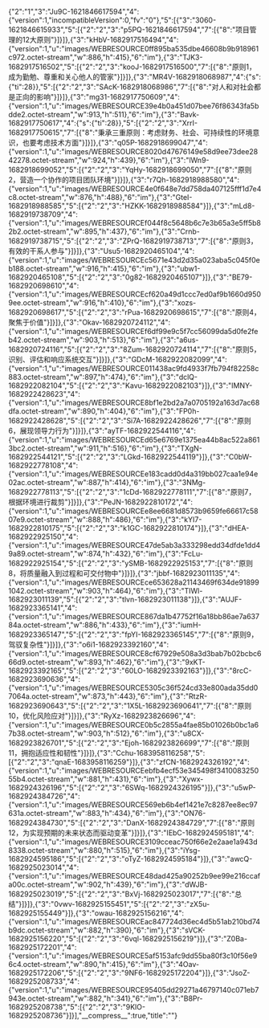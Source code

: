 {"2":"1","3":"Ju9C-1621846617594","4":{"version":1,"incompatibleVersion":0,"fv":"0"},"5":[{"3":"3060-1621846615933","5":[{"2":"2","3":"p5PQ-1621846617594","7":[{"8":"项目管理的12大原则"}]}]},{"3":"kHbV-1682917516494","4":{"version":1,"u":"images/WEBRESOURCE0ff895ba535dbe46608b9b918961c972.octet-stream","w":886,"h":415},"6":"im"},{"3":"TJK3-1682917516502","5":[{"2":"2","3":"kooJ-1682917516500","7":[{"8":"原则1，成为勤勉、尊重和关心他人的管家"}]}]},{"3":"MR4V-1682918068987","4":{"s":{"ti":28}},"5":[{"2":"2","3":"SAcK-1682918068986","7":[{"8":"对人和对社会都是正向的影响"}]}]},{"3":"mg31-1682917750609","4":{"version":1,"u":"images/WEBRESOURCE39e4b0a451d07bee76f86343fa5bdde2.octet-stream","w":913,"h":511},"6":"im"},{"3":"Bavk-1682917750617","4":{"s":{"ti":28}},"5":[{"2":"2","3":"XrrI-1682917750615","7":[{"8":"秉承三重原则：考虑财务、社会、可持续性的环境意识，也要考虑技术方面"}]}]},{"3":"q05P-1682918699047","4":{"version":1,"u":"images/WEBRESOURCE8020d47676149e58d9ee73dee2842278.octet-stream","w":924,"h":439},"6":"im"},{"3":"lWn9-1682918699052","5":[{"2":"2","3":"YqHy-1682918699050","7":[{"8":"原则2，营造一个协作的项目团队环境"}]}]},{"3":"r7Qh-1682918988580","4":{"version":1,"u":"images/WEBRESOURCE4e0f648e7dd758da407125fff1d7e4c8.octet-stream","w":876,"h":488},"6":"im"},{"3":"GteI-1682918988585","5":[{"2":"2","3":"HZKK-1682918988584"}]},{"3":"mLd8-1682919738709","4":{"version":1,"u":"images/WEBRESOURCEf044f8c5648b6c7e3b65a3e5ff5b82b2.octet-stream","w":895,"h":437},"6":"im"},{"3":"Crnb-1682919738715","5":[{"2":"2","3":"ZPrQ-1682919738713","7":[{"8":"原则3，有效的干系人参与"}]}]},{"3":"Usu5-1682920465104","4":{"version":1,"u":"images/WEBRESOURCEc5671e43d2d35a023aba5c045f0eb188.octet-stream","w":916,"h":415},"6":"im"},{"3":"ubw1-1682920465108","5":[{"2":"2","3":"0g82-1682920465107"}]},{"3":"BE79-1682920698610","4":{"version":1,"u":"images/WEBRESOURCEcf620a49d1ccc7ed0af9b1660d9509ee.octet-stream","w":916,"h":410},"6":"im"},{"3":"xozs-1682920698617","5":[{"2":"2","3":"rPua-1682920698615","7":[{"8":"原则4，聚焦于价值"}]}]},{"3":"Okav-1682920724112","4":{"version":1,"u":"images/WEBRESOURCEf6df99e9c5f7cc56099da5d0fe2feb42.octet-stream","w":903,"h":513},"6":"im"},{"3":"a6us-1682920724116","5":[{"2":"2","3":"8Zum-1682920724114","7":[{"8":"原则5，识别、评估和响应系统交互"}]}]},{"3":"GDcM-1682922082099","4":{"version":1,"u":"images/WEBRESOURCE011438ac9fd4933f7fb794f82258c883.octet-stream","w":897,"h":474},"6":"im"},{"3":"dclQ-1682922082104","5":[{"2":"2","3":"Kavu-1682922082103"}]},{"3":"IMNY-1682922428623","4":{"version":1,"u":"images/WEBRESOURCE8bf1e2bd2a7a0705192a163d7ac68dfa.octet-stream","w":890,"h":404},"6":"im"},{"3":"FP0h-1682922428628","5":[{"2":"2","3":"Si7A-1682922428626","7":[{"8":"原则6，展现领导力行为"}]}]},{"3":"ayTF-1682922544116","4":{"version":1,"u":"images/WEBRESOURCEd65e6769e1375ea44b8ac522a8613bc2.octet-stream","w":911,"h":516},"6":"im"},{"3":"TXgN-1682922544121","5":[{"2":"2","3":"LGkd-1682922544119"}]},{"3":"C0bW-1682922778108","4":{"version":1,"u":"images/WEBRESOURCEe183cadd0d4a319bb027caa1e94e02ac.octet-stream","w":887,"h":414},"6":"im"},{"3":"3NMg-1682922778113","5":[{"2":"2","3":"1cDd-1682922778111","7":[{"8":"原则7，根据环境进行裁剪"}]}]},{"3":"PeJN-1682922810172","4":{"version":1,"u":"images/WEBRESOURCEe8ee6681d8573b9659fe66617c5807e9.octet-stream","w":888,"h":486},"6":"im"},{"3":"kYI7-1682922810175","5":[{"2":"2","3":"k1GC-1682922810174"}]},{"3":"dHEA-1682922925150","4":{"version":1,"u":"images/WEBRESOURCE47de5ab3a333298edd34dfde1dd49a89.octet-stream","w":874,"h":432},"6":"im"},{"3":"FcLu-1682922925154","5":[{"2":"2","3":"ySMB-1682922925153","7":[{"8":"原则8，将质量融入到过程和可交付物中"}]}]},{"3":"jbbf-1682923011135","4":{"version":1,"u":"images/WEBRESOURCEce653628a21143469f634de918991042.octet-stream","w":903,"h":464},"6":"im"},{"3":"TIWl-1682923011139","5":[{"2":"2","3":"tlvn-1682923011138"}]},{"3":"AUJF-1682923365141","4":{"version":1,"u":"images/WEBRESOURCE867da1b47752f16a18bb86ae7a63784a.octet-stream","w":886,"h":433},"6":"im"},{"3":"iumH-1682923365147","5":[{"2":"2","3":"fpYI-1682923365145","7":[{"8":"原则9，驾驭复杂性"}]}]},{"3":"o6i1-1682923392160","4":{"version":1,"u":"images/WEBRESOURCE8cf67929e508a3d3bab7b02bcbc666d9.octet-stream","w":893,"h":462},"6":"im"},{"3":"9xKT-1682923392165","5":[{"2":"2","3":"60LO-1682923392163"}]},{"3":"8rcC-1682923690636","4":{"version":1,"u":"images/WEBRESOURCE5305c36f524cd33e800ada35dd07064a.octet-stream","w":873,"h":443},"6":"im"},{"3":"RtzR-1682923690643","5":[{"2":"2","3":"1X5L-1682923690641","7":[{"8":"原则10，优化风险应对"}]}]},{"3":"RyXz-1682923826696","4":{"version":1,"u":"images/WEBRESOURCE0b5c2855a4fae85b01026b0bc1a67b38.octet-stream","w":903,"h":512},"6":"im"},{"3":"u8CX-1682923826701","5":[{"2":"2","3":"Ejoh-1682923826699","7":[{"8":"原则11，拥抱适应性和韧性"}]}]},{"3":"Cchu-1683958116258","5":[{"2":"2","3":"qnaE-1683958116259"}]},{"3":"zfCN-1682924326192","4":{"version":1,"u":"images/WEBRESOURCEebfb4ecf53e345498f341008325055b4.octet-stream","w":881,"h":431},"6":"im"},{"3":"Xywx-1682924326196","5":[{"2":"2","3":"6SWq-1682924326195"}]},{"3":"u5wP-1682924384726","4":{"version":1,"u":"images/WEBRESOURCE569eb6b4ef1421e7c8287ee8ec97631a.octet-stream","w":883,"h":434},"6":"im"},{"3":"ON76-1682924384730","5":[{"2":"2","3":"DanX-1682924384729","7":[{"8":"原则12，为实现预期的未来状态而驱动变革"}]}]},{"3":"IEbC-1682924595181","4":{"version":1,"u":"images/WEBRESOURCE3109cceac750f66e2e2aae1a943d8338.octet-stream","w":880,"h":515},"6":"im"},{"3":"iYsg-1682924595186","5":[{"2":"2","3":"oTyZ-1682924595184"}]},{"3":"awcQ-1682925023014","4":{"version":1,"u":"images/WEBRESOURCE48dad425a90252b9ee99e216ccafa00c.octet-stream","w":902,"h":439},"6":"im"},{"3":"dWJB-1682925023019","5":[{"2":"2","3":"BxVj-1682925023017","7":[{"8":"总结"}]}]},{"3":"0vwv-1682925155451","5":[{"2":"2","3":"zX5u-1682925155449"}]},{"3":"owau-1682925156216","4":{"version":1,"u":"images/WEBRESOURCEac847724d36ec4d5b51ab210bd74b9dc.octet-stream","w":882,"h":390},"6":"im"},{"3":"sVCK-1682925156220","5":[{"2":"2","3":"6vql-1682925156219"}]},{"3":"Z0Ba-1682925172201","4":{"version":1,"u":"images/WEBRESOURCE5af5153afc9dd55ba80f3c10f56e96c4.octet-stream","w":890,"h":415},"6":"im"},{"3":"4Oav-1682925172206","5":[{"2":"2","3":"9NF6-1682925172204"}]},{"3":"JsoZ-1682925208733","4":{"version":1,"u":"images/WEBRESOURCE95405dd29271a46797140c071eb7943e.octet-stream","w":882,"h":341},"6":"im"},{"3":"B8Pr-1682925208738","5":[{"2":"2","3":"9KlO-1682925208736"}]}],"\_\_compress\_\_":true,"title":""}